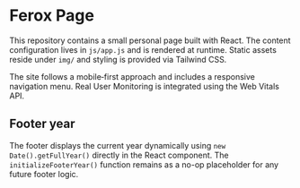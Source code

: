 # Ferox Page

This repository contains a small personal page built with React. The content configuration lives in `js/app.js` and is rendered at runtime. Static assets reside under `img/` and styling is provided via Tailwind CSS.

The site follows a mobile‑first approach and includes a responsive navigation menu. Real User Monitoring is integrated using the Web Vitals API.

## Footer year

The footer displays the current year dynamically using `new Date().getFullYear()` directly in the React component. The `initializeFooterYear()` function remains as a no-op placeholder for any future footer logic.
